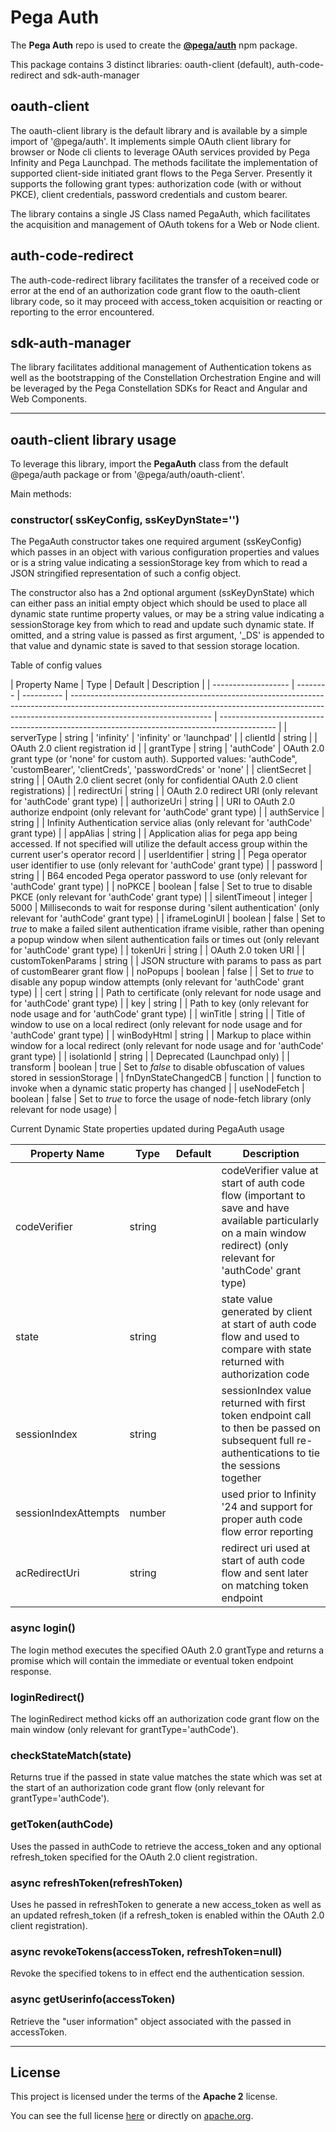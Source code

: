 # Pega Auth

The **Pega Auth** repo is used to create the [**@pega/auth**](https://www.npmjs.com/package/@pega/auth) npm package.

This package contains 3 distinct libraries: oauth-client (default), auth-code-redirect and sdk-auth-manager

## oauth-client

The oauth-client library is the default library and is available by a simple import of '@pega/auth'. It implements simple OAuth client library for browser or Node cli clients to leverage OAuth services provided by Pega Infinity and Pega Launchpad. The methods facilitate the implementation of supported client-side initiated grant flows to the Pega Server. Presently it supports the following grant types: authorization code (with or without PKCE), client credentials, password credentials and custom bearer.

The library contains a single JS Class named PegaAuth, which facilitates the acquisition and management of OAuth tokens for a Web or Node client.

## auth-code-redirect

The auth-code-redirect library facilitates the transfer of a received code or error at the end of an authorization code grant flow to the oauth-client library code, so it may proceed with access_token acquisition or reacting or reporting to the error encountered.

## sdk-auth-manager

The library facilitates additional management of Authentication tokens as well as the bootstrapping of the Constellation Orchestration Engine and will be leveraged by the Pega Constellation SDKs for React and Angular and Web Components.

<hr />

## oauth-client library usage

To leverage this library, import the **PegaAuth** class from the default @pega/auth package or from '@pega/auth/oauth-client'.

Main methods:

### constructor( ssKeyConfig, ssKeyDynState='')

The PegaAuth constructor takes one required argument (ssKeyConfig) which passes in an object with various configuration properties and values or is a string value indicating a sessionStorage key from which to read a JSON stringified representation of such a config object.

The constructor also has a 2nd optional argument (ssKeyDynState) which can either pass an initial empty object which should be used to place all dynamic state runtime property values, or may be a string value indicating a sessionStorage key from which to read and update such dynamic state. If omitted, and a string value is passed as first argument, '\_DS' is appended to that value and dynamic state is saved to that session storage location.

Table of config values

| Property Name       | Type     | Default    | Description                                                                                                                                                                                     |
| ------------------- | -------- | ---------- | ----------------------------------------------------------------------------------------------------------------------------------------------------------------------------------------------- | -------------------------------------------------------------------------------------------- |
| serverType          | string   | 'infinity' | 'infinity' or 'launchpad'                                                                                                                                                                       |
| clientId            | string   |            | OAuth 2.0 client registration id                                                                                                                                                                |
| grantType           | string   | 'authCode' | OAuth 2.0 grant type (or 'none' for custom auth). Supported values: 'authCode", 'customBearer', 'clientCreds', 'passwordCreds' or 'none'                                                        |
| clientSecret        | string   |            | OAuth 2.0 client secret (only for confidential OAuth 2.0 client registrations)                                                                                                                  |
| redirectUri         | string   |            | OAuth 2.0 redirect URI (only relevant for 'authCode' grant type)                                                                                                                                |
| authorizeUri        | string   |            | URI to OAuth 2.0 authorize endpoint (only relevant for 'authCode' grant type)                                                                                                                   |
| authService         | string   |            | Infinity Authentication service alias (only relevant for 'authCode' grant type)                                                                                                                 |
| appAlias            | string   |            | Application alias for pega app being accessed. If not specified will utilize the default access group within the current user's operator record                                                 |
| userIdentifier      | string   |            | Pega operator user identifier to use (only relevant for 'authCode' grant type)                                                                                                                  |
| password            | string   |            | B64 encoded Pega operator password to use (only relevant for 'authCode' grant type)                                                                                                             |
| noPKCE              | boolean  | false      | Set to true to disable PKCE (only relevant for 'authCode' grant type)                                                                                                                           |
| silentTimeout       | integer  | 5000       | Milliseconds to wait for response during 'silent authentication' (only relevant for 'authCode' grant type)                                                                                      |
| iframeLoginUI       | boolean  | false      | Set to _true_ to make a failed silent authentication iframe visible, rather than opening a popup window when silent authentication fails or times out (only relevant for 'authCode' grant type) |
| tokenUri            | string   |            | OAuth 2.0 token URI                                                                                                                                                                             |
| customTokenParams   | string   |            | JSON structure with params to pass as part of customBearer grant flow                                                                                                                           |
| noPopups            | boolean  | false      |                                                                                                                                                                                                 | Set to _true_ to disable any popup window attempts (only relevant for 'authCode' grant type) |
| cert                | string   |            | Path to certificate (only relevant for node usage and for 'authCode' grant type)                                                                                                                |
| key                 | string   |            | Path to key (only relevant for node usage and for 'authCode' grant type)                                                                                                                        |
| winTitle            | string   |            | Title of window to use on a local redirect (only relevant for node usage and for 'authCode' grant type)                                                                                         |
| winBodyHtml         | string   |            | Markup to place within window for a local redirect (only relevant for node usage and for 'authCode' grant type)                                                                                 |
| isolationId         | string   |            | Deprecated (Launchpad only)                                                                                                                                                                     |
| transform           | boolean  | true       | Set to _false_ to disable obfuscation of values stored in sessionStorage                                                                                                                        |
| fnDynStateChangedCB | function |            | function to invoke when a dynamic static property has changed                                                                                                                                   |
| useNodeFetch        | boolean  | false      | Set to _true_ to force the usage of node-fetch library (only relevant for node usage)                                                                                                           |

Current Dynamic State properties updated during PegaAuth usage

| Property Name        | Type   | Default | Description                                                                                                                                                           |
| -------------------- | ------ | ------- | --------------------------------------------------------------------------------------------------------------------------------------------------------------------- |
| codeVerifier         | string |         | codeVerifier value at start of auth code flow (important to save and have available particularly on a main window redirect) (only relevant for 'authCode' grant type) |
| state                | string |         | state value generated by client at start of auth code flow and used to compare with state returned with authorization code                                            |
| sessionIndex         | string |         | sessionIndex value returned with first token endpoint call to then be passed on subsequent full re-authentications to tie the sessions together                       |
| sessionIndexAttempts | number |         | used prior to Infinity '24 and support for proper auth code flow error reporting                                                                                      |
| acRedirectUri        | string |         | redirect uri used at start of auth code flow and sent later on matching token endpoint                                                                                |

### async login()

The login method executes the specified OAuth 2.0 grantType and returns a promise which will contain the immediate or eventual token endpoint response.

### loginRedirect()

The loginRedirect method kicks off an authorization code grant flow on the main window (only relevant for grantType='authCode').

### checkStateMatch(state)

Returns true if the passed in state value matches the state which was set at the start of an authorization code grant flow (only relevant for grantType='authCode').

### getToken(authCode)

Uses the passed in authCode to retrieve the access_token and any optional refresh_token specified for the OAuth 2.0 client registration.

### async refreshToken(refreshToken)

Uses he passed in refreshToken to generate a new access_token as well as an updated refresh_token (if a refresh_token is enabled within the OAuth 2.0 client registration).

### async revokeTokens(accessToken, refreshToken=null)

Revoke the specified tokens to in effect end the authentication session.

### async getUserinfo(accessToken)

Retrieve the "user information" object associated with the passed in accessToken.

<hr />

## License

This project is licensed under the terms of the **Apache 2** license.

You can see the full license [here](LICENSE) or directly on [apache.org](https://www.apache.org/licenses/LICENSE-2.0).
